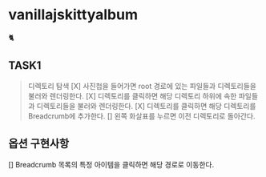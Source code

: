 # vanillajskittyalbum

🐈

## TASK1
> 디렉토리 탐색
[X] 사진첩을 들어가면 root 경로에 있는 파일들과 디렉토리들을 불러와 렌더링한다.
[X] 디렉토리를 클릭하면 해당 디렉토리 하위에 속한 파일들과 디렉토리들을 불러와 렌더링한다.
[X] 디렉토리를 클릭하면 해당 디렉토리를 Breadcrumb에 추가한다.
[] 왼쪽 화살표를 누르면 이전 디렉토리로 돌아간다.

## 옵션 구현사항
[] Breadcrumb 목록의 특정 아이템을 클릭하면 해당 경로로 이동한다.